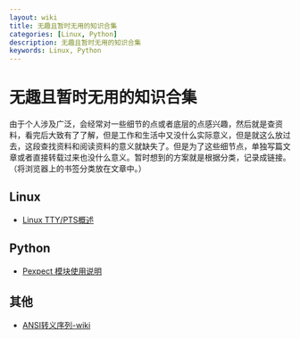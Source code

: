 ```yaml
---
layout: wiki
title: 无趣且暂时无用的知识合集
categories: [Linux, Python]
description: 无趣且暂时无用的知识合集
keywords: Linux, Python
---
```


# 无趣且暂时无用的知识合集

由于个人涉及广泛，会经常对一些细节的点或者底层的点感兴趣，然后就是查资料，看完后大致有了了解，但是工作和生活中又没什么实际意义，但是就这么放过去，这段查找资料和阅读资料的意义就缺失了。但是为了这些细节点，单独写篇文章或者直接转载过来也没什么意义。暂时想到的方案就是根据分类，记录成链接。（将浏览器上的书签分类放在文章中。）

## Linux

- [Linux TTY/PTS概述](https://segmentfault.com/a/1190000009082089)

## Python

- [Pexpect 模块使用说明](https://www.jianshu.com/p/cfd163200d12)

## 其他

- [ANSI转义序列-wiki](https://zh.wikipedia.org/wiki/ANSI转义序列)
